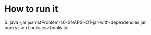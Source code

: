 How to run it
====
$. java -jar joan1stProblem-1.0-SNAPSHOT-jar-with-dependencies.jar books.json books.csv books.txt